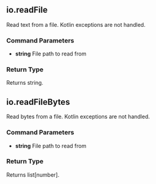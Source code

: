 ## io.readFile
Read text from a file. Kotlin exceptions are not handled.
### Command Parameters
- **string** File path to read from
### Return Type
Returns string.

## io.readFileBytes
Read bytes from a file. Kotlin exceptions are not handled.
### Command Parameters
- **string** File path to read from
### Return Type
Returns list[number].

